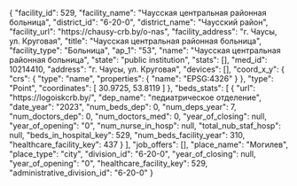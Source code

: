 {
    "facility_id": 529,
    "facility_name": "Чаусская центральная районная больница",
    "district_id": "6-20-0",
    "district_name": "Чаусский район",
    "facility_url": "https:\/\/chausy-crb.by\/o-nas",
    "facility_address": "г. Чаусы, ул. Круговая",
    "title": "Чаусская центральная районная больница",
    "facility_type": "Больница",
    "ap_1": "53",
    "name": "Чаусская центральная районная больница",
    "state": "public institution",
    "stats": [],
    "med_id": 10214410,
    "address": "г. Чаусы, ул. Круговая",
    "devices": [],
    "coord_x_y": {
        "crs": {
            "type": "name",
            "properties": {
                "name": "EPSG:4326"
            }
        },
        "type": "Point",
        "coordinates": [
            30.9725,
            53.8119
        ]
    },
    "beds_stats": [
        {
            "url": "https:\/\/logoiskcrb.by\/",
            "dep_name": "педиатрическое отделение",
            "date_year": "2023",
            "num_beds_dep": 0,
            "num_deps_year": 7,
            "num_doctors_dep": 0,
            "num_doctors_med": 0,
            "year_of_closing": null,
            "year_of_opening": "0",
            "num_nurse_in_hosp": null,
            "total_nub_staf_hosp": null,
            "beds_in_hospital_key": 529,
            "num_beds_facility_year": 310,
            "healthcare_facility_key": 437
        }
    ],
    "job_offers": [],
    "place_name": "Могилев",
    "place_type": "city",
    "division_id": "6-20-0",
    "year_of_closing": null,
    "year_of_opening": "0",
    "healthcare_facility_key": 529,
    "administrative_division_id": "6-20-0"
}
